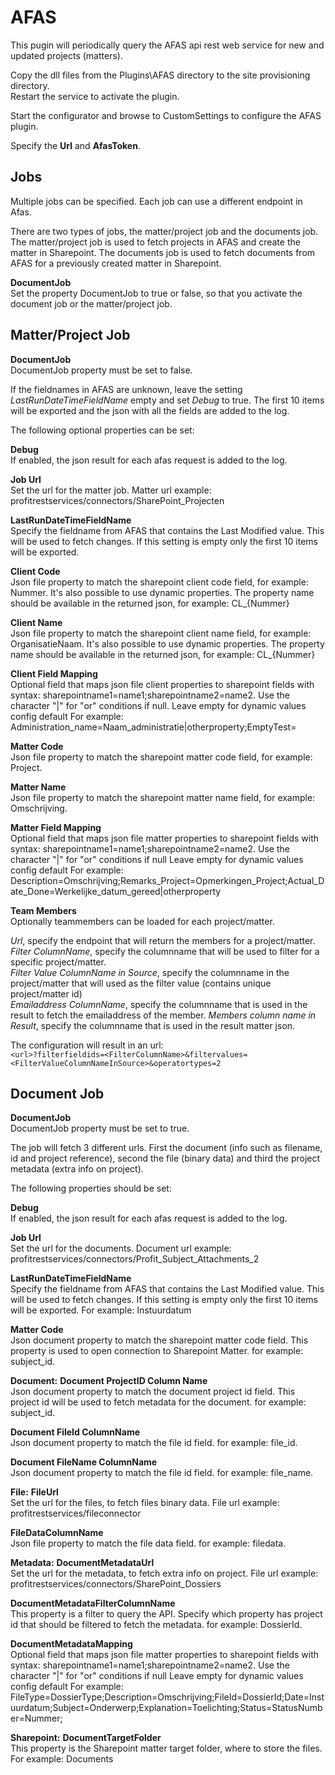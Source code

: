 ﻿# AFAS

This pugin will periodically query the AFAS api rest web service for new and updated projects (matters).

Copy the dll files from the Plugins\AFAS directory to the site provisioning directory.  
Restart the service to activate the plugin.

Start the configurator and browse to CustomSettings to configure the AFAS plugin.

Specify the **Url** and **AfasToken**.

## Jobs

Multiple jobs can be specified. Each job can use a different endpoint in Afas.

There are two types of jobs, the matter/project job and the documents job.
The matter/project job is used to fetch projects in AFAS and create the matter in Sharepoint.
The documents job is used to fetch documents from AFAS for a previously created matter in Sharepoint.

**DocumentJob**\
Set the property DocumentJob to true or false, so that you activate the document job or the matter/project job.

## Matter/Project Job

**DocumentJob**\
DocumentJob property must be set to false.

If the fieldnames in AFAS are unknown, leave the setting *LastRunDateTimeFieldName* empty and set *Debug* to true. The first 10 items will be exported and the json with all the fields are added to the log.

The following optional properties can be set:

**Debug**\
If enabled, the json result for each afas request is added to the log.

**Job Url**\
Set the url for the matter job. Matter url example: profitrestservices/connectors/SharePoint_Projecten

**LastRunDateTimeFieldName**\
Specify the fieldname from AFAS that contains the Last Modified value. This will be used to fetch changes. If this setting is empty only the first 10 items will be exported.

**Client Code**\
Json file property to match the sharepoint client code field, for example: Nummer. It's also possible to use dynamic properties. The property name should be available in the returned json, for example: CL_{Nummer}

**Client Name**\
Json file property to match the sharepoint client name field, for example: OrganisatieNaam. It's also possible to use dynamic properties. The property name should be available in the returned json, for example: CL_{Nummer}

**Client Field Mapping**\
Optional field that maps json file client properties to sharepoint fields with syntax: sharepointname1=name1;sharepointname2=name2.
Use the character "|" for "or" conditions if null.
Leave empty for dynamic values config default
For example: Administration_name=Naam_administratie|otherproperty;EmptyTest=

**Matter Code**\
Json file property to match the sharepoint matter code field, for example: Project.

**Matter Name**\
Json file property to match the sharepoint matter name field, for example: Omschrijving.

**Matter Field Mapping**\
Optional field that maps json file matter properties to sharepoint fields with syntax: sharepointname1=name1;sharepointname2=name2.
Use the character "|" for "or" conditions if null
Leave empty for dynamic values config default
For example: Description=Omschrijving;Remarks_Project=Opmerkingen_Project;Actual_Date_Done=Werkelijke_datum_gereed|otherproperty

**Team Members**\
Optionally teammembers can be loaded for each project/matter.

*Url*, specify the endpoint that will return the members for a project/matter.\
*Filter ColumnName*, specify the columnname that will be used to filter for a specific project/matter.\
*Filter Value ColumnName in Source*, specify the columnname in the project/matter that will used as the filter value (contains unique project/matter id)\
*Emailaddress ColumnName*, specify the columnname that is used in the result to fetch the emailaddress of the member.
*Members column name in Result*, specify the columnname that is used in the result matter json.

The configuration will result in an url:\
```<url>?filterfieldids=<FilterColumnName>&filtervalues=<FilterValueColumnNameInSource>&operatortypes=2```

## Document Job

**DocumentJob**\
DocumentJob property must be set to true.

The job will fetch 3 different urls. First the document (info such as filename, id and project reference), second the file (binary data) and third the project metadata (extra info on project).

The following properties should be set:

**Debug**\
If enabled, the json result for each afas request is added to the log.

**Job Url**\
Set the url for the documents. Document url example: profitrestservices/connectors/Profit_Subject_Attachments_2

**LastRunDateTimeFieldName**\
Specify the fieldname from AFAS that contains the Last Modified value. This will be used to fetch changes. If this setting is empty only the first 10 items will be exported. For example: Instuurdatum

**Matter Code**\
Json document property to match the sharepoint matter code field. This property is used to open connection to Sharepoint Matter. for example: subject_id.

**Document:**
**Document ProjectID Column Name**\
Json document property to match the document project id field. This project id will be used to fetch metadata for the document. for example: subject_id.

**Document FileId ColumnName**\
Json document property to match the file id field. for example: file_id.

**Document FileName ColumnName**\
Json document property to match the file id field. for example: file_name.

**File:**
**FileUrl**\
Set the url for the files, to fetch files binary data. File url example: profitrestservices/fileconnector

**FileDataColumnName**\
Json file property to match the file data field. for example: filedata.

**Metadata:**
**DocumentMetadataUrl**\
Set the url for the metadata, to fetch extra info on project. File url example: profitrestservices/connectors/SharePoint_Dossiers

**DocumentMetadataFilterColumnName**\
This property is a filter to query the API. Specify which property has project id that should be filtered to fetch the metadata. for example: DossierId.

**DocumentMetadataMapping**\
Optional field that maps json file matter properties to sharepoint fields with syntax: sharepointname1=name1;sharepointname2=name2.
Use the character "|" for "or" conditions if null
Leave empty for dynamic values config default
For example: FileType=DossierType;Description=Omschrijving;FileId=DossierId;Date=Instuurdatum;Subject=Onderwerp;Explanation=Toelichting;Status=StatusNumber=Nummer;

**Sharepoint:**
**DocumentTargetFolder**\
This property is the Sharepoint matter target folder, where to store the files. For example: Documents
